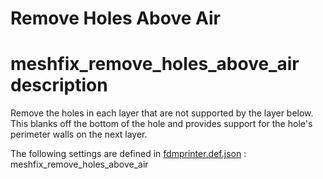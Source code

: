 # Remove Holes Above Air


# meshfix_remove_holes_above_air description
Remove the holes in each layer that are not supported by the layer below. This blanks off the bottom of the hole and provides support for the hole's perimeter walls on the next layer.

The following settings are defined in [fdmprinter.def.json](https://github.com/smartavionics/Cura/blob/mb-master/resources/definitions/fdmprinter.def.json) : meshfix_remove_holes_above_air

